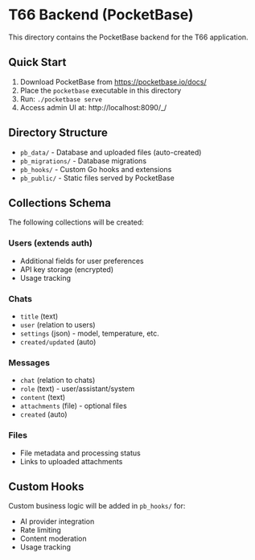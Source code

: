 # T66 Backend (PocketBase)

This directory contains the PocketBase backend for the T66 application.

## Quick Start

1. Download PocketBase from https://pocketbase.io/docs/
2. Place the `pocketbase` executable in this directory
3. Run: `./pocketbase serve`
4. Access admin UI at: http://localhost:8090/_/

## Directory Structure

- `pb_data/` - Database and uploaded files (auto-created)
- `pb_migrations/` - Database migrations 
- `pb_hooks/` - Custom Go hooks and extensions
- `pb_public/` - Static files served by PocketBase

## Collections Schema

The following collections will be created:

### Users (extends auth)
- Additional fields for user preferences
- API key storage (encrypted)
- Usage tracking

### Chats
- `title` (text)
- `user` (relation to users)
- `settings` (json) - model, temperature, etc.
- `created/updated` (auto)

### Messages  
- `chat` (relation to chats)
- `role` (text) - user/assistant/system
- `content` (text)
- `attachments` (file) - optional files
- `created` (auto)

### Files
- File metadata and processing status
- Links to uploaded attachments

## Custom Hooks

Custom business logic will be added in `pb_hooks/` for:
- AI provider integration
- Rate limiting
- Content moderation
- Usage tracking 